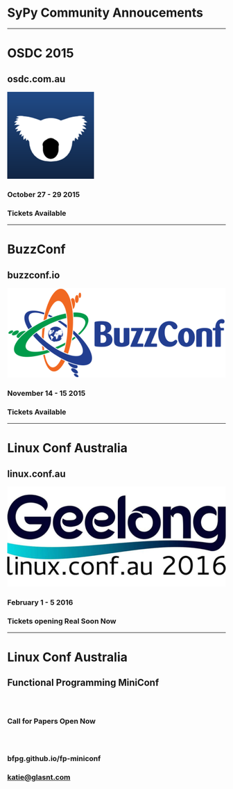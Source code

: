 # SyPy Community Annoucements <!-- .slide: class="center" -->

---
# OSDC 2015
## osdc.com.au
 <img src="pictures/osdc.png" />

### October 27 - 29 2015
### Tickets Available
---
# BuzzConf
## buzzconf.io
 <img src="pictures/buzzconf.png" />

### November 14 - 15 2015
### Tickets Available
---

# Linux Conf Australia
## linux.conf.au
 <img src="pictures/linuxconfau.png" />

### February 1 - 5 2016
### Tickets opening Real Soon Now
---

# Linux Conf Australia
## Functional Programming MiniConf

### &nbsp;
### Call for Papers Open Now
### &nbsp;
### bfpg.github.io/fp-miniconf
### katie@glasnt.com